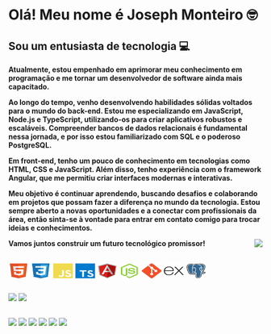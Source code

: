 # **Olá! Meu nome é Joseph Monteiro** :nerd_face:
## **Sou um entusiasta de tecnologia**  :computer:
**Atualmente, estou empenhado em aprimorar meu conhecimento em programação e me tornar um desenvolvedor de software ainda mais capacitado.**

**Ao longo do tempo, venho desenvolvendo habilidades sólidas voltados para o mundo do back-end. Estou me especializando em JavaScript, Node.js e TypeScript, utilizando-os para criar aplicativos robustos e escaláveis. Compreender bancos de dados relacionais é fundamental nessa jornada, e por isso estou familiarizado com SQL e o poderoso PostgreSQL.**

**Em front-end, tenho um pouco de conhecimento em tecnologias como HTML, CSS e JavaScript. Além disso, tenho experiência com o framework Angular, que me permitiu criar interfaces modernas e interativas.**

**Meu objetivo é continuar aprendendo, buscando desafios e colaborando em projetos que possam fazer a diferença no mundo da tecnologia. Estou sempre aberto a novas oportunidades e a conectar com profissionais da área, então sinta-se à vontade para entrar em contato comigo para trocar ideias e conhecimentos.**

**Vamos juntos construir um futuro tecnológico promissor!**
<img align="right" height="400em" src="https://i.picasion.com/pic92/3a900a33801e8d2b4e457c307ea3b267.gif">
<div style="display: inline_block"><br>
  <img align="center" alt="Joseph-HTML" height="30" width="40" src="https://raw.githubusercontent.com/devicons/devicon/master/icons/html5/html5-original.svg">
  <img align="center" alt="Joseph-CSS" height="30" width="40" src="https://raw.githubusercontent.com/devicons/devicon/master/icons/css3/css3-original.svg">
  <img align="center" alt="Joseph-Js" height="30" width="40" src="https://raw.githubusercontent.com/devicons/devicon/master/icons/javascript/javascript-plain.svg">
  <img align="center" alt="Joseph-Ts" height="30" width="40" src="https://raw.githubusercontent.com/devicons/devicon/master/icons/typescript/typescript-plain.svg">
  <img align="center" alt="Joseph-Angular" height="30" width="40" src="https://raw.githubusercontent.com/devicons/devicon/master/icons/angularjs/angularjs-original.svg">
  <img align="center" alt="Joseph-NodeJs" height="30" width="40" src="https://raw.githubusercontent.com/devicons/devicon/master/icons/nodejs/nodejs-original.svg">
  <img align="center" alt="Joseph-Git" height="30" width="40" src="https://raw.githubusercontent.com/devicons/devicon/master/icons/git/git-original.svg">
  <img align="center" alt="Joseph-Express" height="30" width="40" src="https://raw.githubusercontent.com/devicons/devicon/master/icons/express/express-original.svg">
  <img align="center" alt="Joseph-CSS" height="30" width="40" src="https://raw.githubusercontent.com/devicons/devicon/master/icons/postgresql/postgresql-original.svg">
</div>

  ##
  
<picture>
  <source
    srcset="https://github-readme-stats.vercel.app/api?username=negojoseph&show_icons=true&theme=radical"
  />
  <source
    srcset="https://github-readme-stats.vercel.app/api?username=negojoseph&show_icons=true"
    media="(prefers-color-scheme: light), (prefers-color-scheme: no-preference)"
  />
  <img src="https://github-readme-stats.vercel.app/api?username=negojoseph&show_icons=true" />
</picture>

<picture>
  <source
    srcset="https://github-readme-stats.vercel.app/api/top-langs/?username=negojoseph&theme=radical&layout=compact"
  />
  <source
    srcset="https://github-readme-stats.vercel.app/api/top-langs/?username=negojoseph&layout=donut"
  />
  <img src="https://github-readme-stats.vercel.app/api?username=negojoseph&show_icons=true" />
</picture>

  ##

<div> 
  <a href="https://www.instagram.com/prof.josephmonteiro/" target="_blank"><img src="https://img.shields.io/badge/-Instagram-%23E4405F?style=for-the-badge&logo=instagram&logoColor=white" target="_blank"></a>
 	<a href="https://www.tiktok.com/@prof.josephmonteiro?lang=pt-BR" target="_blank"><img src="https://img.shields.io/badge/Tiktok-%23333?style=for-the-badge&logo=tiktok&logoColor=white" target="_blank"></a>
 <a href="https://discord.com/channels/702516391584202802/892024495727067177" target="_blank"><img src="https://img.shields.io/badge/Discord-7289DA?style=for-the-badge&logo=discord&logoColor=white" target="_blank"></a> 
  <a href = "mailto:negojoseph@gmail.com"><img src="https://img.shields.io/badge/-Gmail-FF0000?style=for-the-badge&logo=gmail&logoColor=white" target="_blank"></a>
  <a href="https://www.linkedin.com/in/joseph-monteiro-86946049/" target="_blank"><img src="https://img.shields.io/badge/-LinkedIn-%230077B5?style=for-the-badge&logo=linkedin&logoColor=white" target="_blank"></a> 
  <a href="https://wa.me/88997108826" target="_blank"><img src="https://img.shields.io/badge/-Whatsapp-%06C23C?style=for-the-badge&logo=whatsapp&logoColor=white" target="_blank"></a>
</div>
